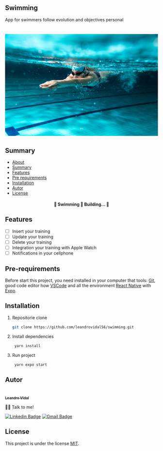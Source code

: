 ## Swimming

<p>App for swimmers follow evolution and objectives personal</p>

<h1 align="center">
  <img alt="Swimmmer" title="#Swimmer" src="./app/assets/images/swimmer.jpeg" />
</h1>

## Summary

<!--ts-->

- [About](#swimming)
- [Summary](#summary)
- [Features](#features)
- [Pre requirements](#pre-requirements)
- [Installation](#installation)
- [Autor](#autor)
- [License](#license)
<!--te-->

<h4 align="center"> 
	🚧  Swimming 🚀 Building...  🚧
</h4>

## Features

- [ ] Insert your training
- [ ] Update your training
- [ ] Delete your training
- [ ] Integration your training with Apple Watch
- [ ] Notifications in your cellphone

## Pre-requirements

Before start this project, you need installed in your computer that tools:
[Git](https://git-scm.com), good code editor how [VSCode](https://code.visualstudio.com/) and all the environment [React Native](https://reactnative.dev) with [Expo](https://expo.dev).

## Installation

1. Repositorie clone

   ```bash
   git clone https://github.com/leandrovidal56/swimming.git
   ```

2. Install dependencies

   ```bash
    yarn install
   ```

3. Run project

   ```bash
    yarn expo start
   ```

## Autor
<a href="https://blog.rocketseat.com.br/author/thiago/">
 <img style="border-radius: 50%;" src="https://avatars3.githubusercontent.com/u/48811222" width="100px;" alt=""/>
 <br />
 <sub><b>Leandro Vidal</b></sub></a></a>


 👋🏽 Talk to me!

 [![Linkedin Badge](https://img.shields.io/badge/-Leandro_Vidal-blue?style=flat-square&logo=Linkedin&logoColor=white&link=https://www.linkedin.com/in/leandrovidalsilva/)](https://www.linkedin.com/in/leandrovidalsilva/) 
[![Gmail Badge](https://img.shields.io/badge/-leandrovidal56@gmail.com-c14438?style=flat-square&logo=Gmail&logoColor=white&link=mailto:leandrovidal56@gmail.com)](mailto:leandrovidal56@gmail.com)

## License
This project is under the license [MIT](./LICENSE).

